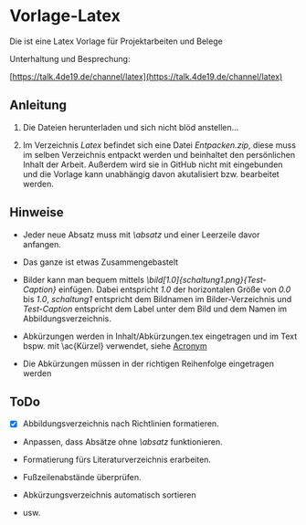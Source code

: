 # Vorlage-Latex
Die ist eine Latex Vorlage für Projektarbeiten und Belege

Unterhaltung und Besprechung:

[https://talk.4de19.de/channel/latex](https://talk.4de19.de/channel/latex)

## Anleitung

1. Die Dateien herunterladen und sich nicht blöd anstellen...

2. Im Verzeichnis *Latex* befindet sich eine Datei *Entpacken.zip*, diese muss im selben Verzeichnis entpackt werden und beinhaltet den persönlichen Inhalt der Arbeit. Außerdem wird sie in GitHub nicht mit eingebunden und die Vorlage kann unabhängig davon akutalisiert bzw. bearbeitet werden.

## Hinweise

- Jeder neue Absatz muss mit *\absatz* und einer Leerzeile davor anfangen.

- Das ganze ist etwas Zusammengebastelt

- Bilder kann man bequem mittels *\bild[1.0]{schaltung1.png}{Test-Caption}* einfügen. Dabei entspricht *1.0* der horizontalen Größe von *0.0* bis *1.0*, *schaltung1* entspricht dem Bildnamen im Bilder-Verzeichnis und *Test-Caption* entspricht dem Label unter dem Bild und dem Namen im Abbildungsverzeichnis.

- Abkürzungen werden in Inhalt/Abkürzungen.tex eingetragen und im Text bspw. mit \ac{Kürzel} verwendet, siehe [Acronym](https://www.namsu.de/Extra/pakete/Acronym.html)

- Die Abkürzungen müssen in der richtigen Reihenfolge eingetragen werden

## ToDo
- [x] Abbildungsverzeichnis nach Richtlinien formatieren.

- Anpassen, dass Absätze ohne *\absatz* funktionieren.

- Formatierung fürs Literaturverzeichnis erarbeiten.

- Fußzeilenabstände überprüfen.

- Abkürzungsverzeichnis automatisch sortieren

- usw.
